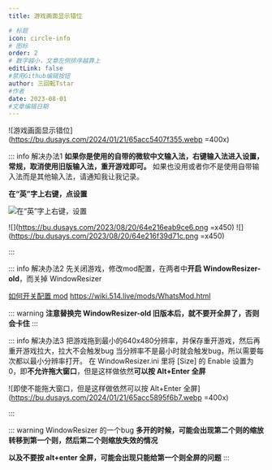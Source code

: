 ```yaml
---
title: 游戏画面显示错位

# 标题
icon: circle-info
# 图标
order: 2
# 数字越小，文章左侧排序越靠上
editLink: false
#禁用Github编辑按钮
author: 三回転Tstar
#作者
date: 2023-08-01
#文章编辑日期
---
```



![游戏画面显示错位](https://bu.dusays.com/2024/01/21/65acc5407f355.webp =400x)

::: info 解决办法1
**如果你是使用的自带的微软中文输入法，右键输入法进入设置，常规，取消使用旧版输入法，重开游戏即可。**
如果也没用或者你不是使用自带输入法而是其他输入法，请通知我让我记录。

**在“英”字上右键，点设置**

![在“英”字上右键，设置](https://bu.dusays.com/2023/08/20/64e216dce37d6.png)

![](https://bu.dusays.com/2023/08/20/64e216eab9ce6.png =x450) ![](https://bu.dusays.com/2023/08/20/64e216f39d71c.png =x450)

:::

::: info 解决办法2
先关闭游戏，修改mod配置，在两者中**开启 WindowResizer-old**，而关掉 WindowResizer

[如何开关配置 mod](/mods/WhatsMod.html) 
https://wiki.514.live/mods/WhatsMod.html

::: warning
**注意替换完 WindowResizer-old 旧版本后，就不要开全屏了，否则会卡住**
:::



::: info 解决办法3
把游戏拖到最小的640x480分辨率，并保存重开游戏，然后再重开游戏拉大，拉大不会触发bug
当分辨率不是最小时就会触发bug，所以需要每次都以最小分辨率打开。
在 WindowResizer.ini 里将 [Size] 的 Enable 设置为0，即**不允许拖大窗口**，但是这样做依然**可以按 Alt+Enter 全屏**

![即使不能拖大窗口，但是这样做依然可以按 Alt+Enter 全屏](https://bu.dusays.com/2024/01/21/65acc5895f6b7.webp =400x)

:::

::: warning WindowResizer 的一个bug
**多开的时候，可能会出现第二个则的缩放转移到第一个则，然后第二个则缩放失效的情况**

**以及不要按 alt+enter 全屏，可能会出现只能给第一个则全屏的问题**
:::

